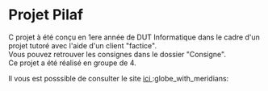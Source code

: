 <h1> Projet Pilaf </h1>
<p> C projet à été conçu en 1ere année de DUT Informatique dans le cadre d'un projet tutoré avec l'aide d'un client "factice". <br>
    Vous pouvez retrouver les consignes dans le dossier "Consigne". <br>
    Ce projet a été réalisé en groupe de 4. </p>
    <p> Il vous est posssible de consulter le site <a href="https://loannb8733.github.io/projet-PILAF/index.html"> ici </a> :globe_with_meridians: </p>
